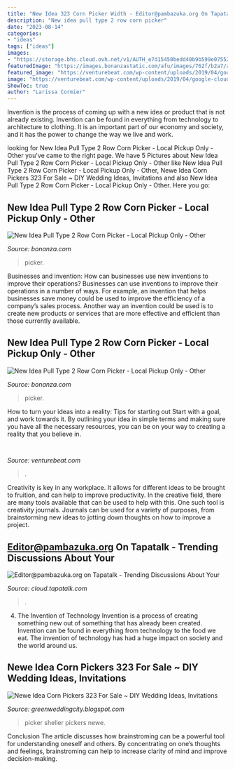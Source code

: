 ```yaml
---
title: "New Idea 323 Corn Picker Width - Editor@pambazuka.org On Tapatalk"
description: "New idea pull type 2 row corn picker"
date: "2023-08-14"
categories:
- "ideas"
tags: ["ideas"]
images:
- "https://storage.bhs.cloud.ovh.net/v1/AUTH_e7d15450bedd40b9b599e075527df3cb/rmn/fNew_idea_Corn_Picker_sheller__700_Medfor_5b1850dbd1340.jpg"
featuredImage: "https://images.bonanzastatic.com/afu/images/762f/b2a7/ae46_8948978254/Picker_16.JPG"
featured_image: "https://venturebeat.com/wp-content/uploads/2019/04/google-cloud-7-open-source-partners.png"
image: "https://venturebeat.com/wp-content/uploads/2019/04/google-cloud-7-open-source-partners.png"
ShowToc: true
author: "Larissa Cormier"
---
```



Invention is the process of coming up with a new idea or product that is not already existing. Invention can be found in everything from technology to architecture to clothing. It is an important part of our economy and society, and it has the power to change the way we live and work.

	

		
looking for New Idea Pull Type 2 Row Corn Picker - Local Pickup Only - Other you've came to the right page. We have 5 Pictures about New Idea Pull Type 2 Row Corn Picker - Local Pickup Only - Other like New Idea Pull Type 2 Row Corn Picker - Local Pickup Only - Other, Newe Idea Corn Pickers 323 For Sale ~ DIY Wedding Ideas, Invitations and also New Idea Pull Type 2 Row Corn Picker - Local Pickup Only - Other. Here you go:
		
    
## New Idea Pull Type 2 Row Corn Picker - Local Pickup Only - Other

<img loading=lazy src="https://images.bonanzastatic.com/afu/images/d0de/834c/3a91_8948977595/Picker_23.JPG" onerror="this.onerror=null;this.src='https://tse3.mm.bing.net/th?id=OIP.v85hPizubr6rLlmoAIOQFAHaE7&amp;pid=15.1';" alt="New Idea Pull Type 2 Row Corn Picker - Local Pickup Only - Other">

_Source: bonanza.com_

>picker. 

	

Businesses and invention: How can businesses use new inventions to improve their operations?
Businesses can use inventions to improve their operations in a number of ways. For example, an invention that helps businesses save money could be used to improve the efficiency of a company’s sales process. Another way an invention could be used is to create new products or services that are more effective and efficient than those currently available.

    
## New Idea Pull Type 2 Row Corn Picker - Local Pickup Only - Other

<img loading=lazy src="https://images.bonanzastatic.com/afu/images/762f/b2a7/ae46_8948978254/Picker_16.JPG" onerror="this.onerror=null;this.src='https://tse4.mm.bing.net/th?id=OIP.GbVaGj18tO_5dCMP_BO0kQHaGP&amp;pid=15.1';" alt="New Idea Pull Type 2 Row Corn Picker - Local Pickup Only - Other">

_Source: bonanza.com_

>picker. 

	

How to turn your ideas into a reality: Tips for starting out
Start with a goal, and work towards it. By outlining your idea in simple terms and making sure you have all the necessary resources, you can be on your way to creating a reality that you believe in.

    
## 

<img loading=lazy src="https://venturebeat.com/wp-content/uploads/2019/04/google-cloud-7-open-source-partners.png" onerror="this.onerror=null;this.src='https://tse3.mm.bing.net/th?id=OIP.8RaxGeyvmS2XPGU_fGgSIwHaDo&amp;pid=15.1';" alt="">

_Source: venturebeat.com_

>. 

	

Creativity is key in any workplace. It allows for different ideas to be brought to fruition, and can help to improve productivity. In the creative field, there are many tools available that can be used to help with this. One such tool is creativity journals. Journals can be used for a variety of purposes, from brainstorming new ideas to jotting down thoughts on how to improve a project.

    
## Editor@pambazuka.org On Tapatalk - Trending Discussions About Your

<img loading=lazy src="http://www.urban75.org/blog/images/comacchio-ferrera-italy-13.jpg" onerror="this.onerror=null;this.src='https://tse3.mm.bing.net/th?id=OIP.PvcC2Otl-Ejx_Z9qTJe_gwHaE6&amp;pid=15.1';" alt="Editor@pambazuka.org on Tapatalk - Trending Discussions About Your">

_Source: cloud.tapatalk.com_

>. 

	

4. The Invention of Technology
Invention is a process of creating something new out of something that has already been created. Invention can be found in everything from technology to the food we eat. The invention of technology has had a huge impact on society and the world around us.

    
## Newe Idea Corn Pickers 323 For Sale ~ DIY Wedding Ideas, Invitations

<img loading=lazy src="https://storage.bhs.cloud.ovh.net/v1/AUTH_e7d15450bedd40b9b599e075527df3cb/rmn/fNew_idea_Corn_Picker_sheller__700_Medfor_5b1850dbd1340.jpg" onerror="this.onerror=null;this.src='https://tse3.mm.bing.net/th?id=OIP.DyzSo9iLZZ7VIDCw085kHwAAAA&amp;pid=15.1';" alt="Newe Idea Corn Pickers 323 For Sale ~ DIY Wedding Ideas, Invitations">

_Source: greenweddingcity.blogspot.com_

>picker sheller pickers newe. 

	

Conclusion
The article discusses how brainstroming can be a powerful tool for understanding oneself and others. By concentrating on one’s thoughts and feelings, brainstroming can help to increase clarity of mind and improve decision-making.

